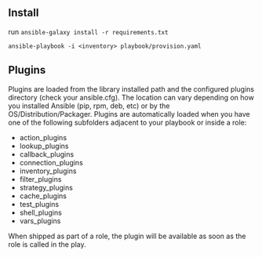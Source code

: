 
Install
-------
run `ansible-galaxy install -r requirements.txt`

`ansible-playbook -i <inventory> playbook/provision.yaml`



Plugins
-------

Plugins are loaded from the library installed path and the configured plugins directory (check your ansible.cfg). The location can vary depending on how you installed Ansible (pip, rpm, deb, etc) or by the OS/Distribution/Packager. Plugins are automatically loaded when you have one of the following subfolders adjacent to your playbook or inside a role:

 * action_plugins
 * lookup_plugins
 * callback_plugins
 * connection_plugins
 * inventory_plugins
 * filter_plugins
 * strategy_plugins
 * cache_plugins
 * test_plugins
 * shell_plugins
 * vars_plugins

When shipped as part of a role, the plugin will be available as soon as the role is called in the play. 

